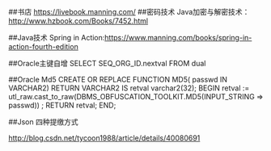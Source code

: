 ##书店
https://livebook.manning.com/
##密码技术
Java加密与解密技术：http://www.hzbook.com/Books/7452.html

##Java技术
Spring in Action:https://www.manning.com/books/spring-in-action-fourth-edition




##Oracle主键自增
<selectKey resultType="int" order="BEFORE" keyProperty="userId"> 
	SELECT SEQ_ORG_ID.nextval FROM dual 
</selectKey>

##Oracle Md5
CREATE OR REPLACE FUNCTION MD5(
passwd IN VARCHAR2)
RETURN VARCHAR2
IS
retval varchar2(32);
BEGIN
retval := utl_raw.cast_to_raw(DBMS_OBFUSCATION_TOOLKIT.MD5(INPUT_STRING => passwd)) ;
RETURN retval;
END;


##Json 四种提缴方式

http://blog.csdn.net/tycoon1988/article/details/40080691
